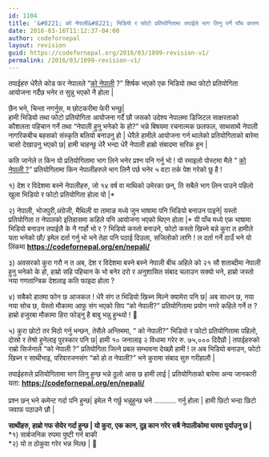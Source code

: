 ```yaml
---
id: 1104
title: '&#8221; को नेपाली&#8221; भिडियो र फोटो प्रतियोगितामा तपाईले भाग लिनु पर्ने पाँच कारण !!'
date: 2016-03-16T11:12:37-04:00
author: codefornepal
layout: revision
guid: https://codefornepal.org/2016/03/1099-revision-v1/
permalink: /2016/03/1099-revision-v1/
---
```

तपाईहरु धेरैले कोड फर नेपालले &#8220;[को नेपाली](https://codefornepal.org/en/nepali/) ?&#8221; शिर्षक भएको एक भिडियो तथा फोटो प्रतियोगिता आयोजना गर्दैछ भनेर त सुन्नु भएको नै होला |

छैन भने, चिन्ता नगर्नुस, म छोटकरीमा फेरी भन्छु|  
हामी भिडियो तथा फोटो प्रतियोगिता आयोजना गर्दै छौ जसको उदेश्य नेपालमा डिजिटल साक्षरताको कौशलता पहिचान गर्ने तथा &#8220;नेपाली हुनु भनेको के हो?&#8221; भन्ने बिषयमा रचनात्मक छलफल, साथसाथै नेपाली नागरिकबीच बहसको संस्कृति बलियो बनाउनु हो | धेरैले हामीले आयोजना गर्न थालेको प्रतियोगिताको बारेमा चासो देखाउनु भएको छ| हामी चाहन्छु धेरै भन्दा धेरै नेपाली हाम्रो संबादमा सरिक हुन |

कति जानेले त किन यो प्रतियोगितामा भाग लिने भनेर प्रश्न पनि गर्नु भो ! यो रमाइलो पोस्टमा मैले &#8221; [को नेपाली ?](https://codefornepal.org/en/nepali/)&#8221; प्रतियोगितामा किन नेपालीहरुले भाग लिनै पर्छ भनेर ५ वटा तर्क पेश गरेको छु है !

१) देश र विदेशमा बस्ने नेपालीहरु, जो १४ वर्ष वा माथिको उमेरका छन्, ति सबैले भाग लिन पाउने पहिलो खुला भिडियो र फोटो प्रतियोगिता होला यो |*

२) नेपाली, भोजपुरी,अंग्रेजी, मैथिली वा तामाङ मध्ये जुन भाषामा पनि भिडियो बनाउन पाइने| यस्तो प्रतियोगिता त नेपालको इतिहासमा कहिले पनि आयोजना भएको थिएन होला |* यी पाँच मध्ये एक भाषामा भिडियो बनाउन तपाईलै के नै गार्हो भो र ? भिडियो कस्तो बनाउने, फोटो कस्तो खिच्ने बन्ने कुरा त हामीले यता भनेको छौ/ इमेल दर्ता गर्नु भो भने तेहा पनि पठाई दिउला, सजिलोको लागि ! ल दर्ता गर्ने ठाउँ भने यो लिंकमा **<span style="color: #ff0000;"><a style="color: #ff0000;" href="https://codefornepal.org/en/nepali/">https://codefornepal.org/en/nepali/</a></span>**

३) अवसरको कुरा गरौ न त अब, देश र विदेशमा बस्ने बस्ने नेपाली बीच अहिले को २१ सौ शताब्दीमा नेपाली हुनु भनेको के हो, हाम्रो सहि पहिचान के भो बनेर दरो र अनुशासित संबाद चलाउन सक्यो भने, हाम्रो जस्तो नया गणतान्त्रिक देशलाइ कति फाइदा होला ?

४) सबैको हातमा फोन छ आजकल ! धेरै संग त भिडियो खिच्न मिल्ने क्यामेरा पनि छ| अब साधन छ, नया नया सोच छ, येस्तो मौकामा आफु संग भएको सिप &#8220;को नेपाली?&#8221; प्रतियोगितामा प्रयोग नगरे कहिले गर्ने त ? हाम्रो हजुरबा मौकामा हिरा फोड्नु है बाबु भन्नु हुन्थ्यो ! 🙂

५) कुरा छोटो तर मिठो गर्नु भन्छन, तेसैले अन्तिममा, &#8221; को नेपाली?&#8221; भिडियो र फोटो प्रतियोगितामा पहिलो, दोस्रो र तेश्रो हुनेलाइ पुरस्कार पनि छ| हामी १० जनालाइ २ विधामा गरेर रु. ७५,००० दिदैछौ | तपाईहरुको राम्रो सिर्जनाले &#8220;को नेपाली ?&#8221; प्रतियोगिता जित्ने प्रबल सम्भावना देख्छौ हामी ! ल अब भिडियो बनाउन, फोटो खिच्न र साथीभाइ, परिवारजनसंग &#8220;को हो त नेपाली?&#8221; भने कुरामा संबाद सुरु गरीहालौ |

तपाईहरुले प्रतियोगितामा भाग लिनु हुन्छ भन्ने ठुलो आस छ हामी लाई | प्रतियोगिताको बारेमा अन्य जानकारी यता: <span style="color: #ff0000;"><strong><a style="color: #ff0000;" href="https://codefornepal.org/en/nepali/">https://codefornepal.org/en/nepali/<br /> </a></strong></span>  
प्रश्न छन् भने कमेन्ट गर्दा पनि हुन्छ| इमेल नै गर्छु भन्नुहुन्छ भने &#8230;&#8230;&#8230;.. गर्नु होला | हामी छिटो भन्दा छिटो जवाफ पठाउने छौ |

**साथीहरु, हाम्रो गफ सेयेर गर्दा हुन्छ | यो कुरा, एक कान, दुइ कान गरेर सबै नेपालीकोमा घरमा पुर्याउनु छ |**  
*१) सार्बजनिक रुपमा पुष्टी गर्न बाकी  
*२) यो त ठोकुवा गरेर भन्न मिल्छ | 🙂